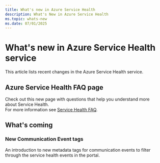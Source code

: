 ```yaml
---
title: What's new in Azure Service Health
description: What's New in Azure Service Health
ms.topic: whats-new
ms.date: 07/01/2025
---
```


# What's new in Azure Service Health service

This article lists recent changes in the Azure Service Health service. 


## Azure Service Health FAQ page
Check out this new page with questions that help you understand more about Service Health.<br>
For more information see [Service Health FAQ](service-health-faq.yml).


## What's coming

### New Communication Event tags
An introduction to new metadata tags for communication events to filter through the service health events in the portal.


